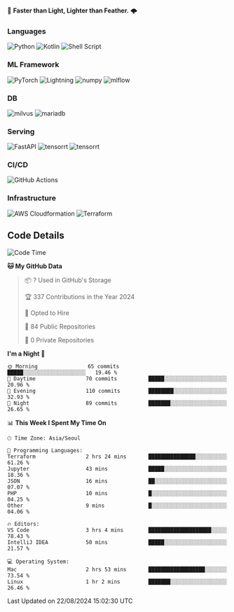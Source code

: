 :rocket: **Faster than Light, Lighter than Feather.** 🌩️

### Languages
![Python](https://img.shields.io/badge/python-3670A0?style=for-the-badge&logo=python&logoColor=ffdd54) ![Kotlin](https://img.shields.io/badge/kotlin-%237F52FF.svg?style=for-the-badge&logo=kotlin&logoColor=white) ![Shell Script](https://img.shields.io/badge/shell_script-%23121011.svg?style=for-the-badge&logo=gnu-bash&logoColor=white)


### ML Framework
<img alt="PyTorch" src ="https://img.shields.io/badge/PyTorch-EE4C2C.svg?&style=for-the-badge&logo=PyTorch&logoColor=white"/> ![Lightning](https://img.shields.io/badge/lightning-792EE5.svg?style=for-the-badge&logo=lightning&logoColor=white) <img alt="numpy" src ="https://img.shields.io/badge/NumPy-013243.svg?&style=for-the-badge&logo=NumPy&logoColor=white"/> ![mlflow](https://img.shields.io/badge/mlflow-%23d9ead3.svg?style=for-the-badge&logo=numpy&logoColor=blue) 

### DB
<img alt="milvus" src ="https://img.shields.io/badge/milvus-00A1EA.svg?&style=for-the-badge&logo=milvus&logoColor=white"/> <img alt="mariadb" src ="https://img.shields.io/badge/mariadb-003545.svg?&style=for-the-badge&logo=mariadb&logoColor=white"/>


### Serving
<img alt="FastAPI" src ="https://img.shields.io/badge/FastAPI-3E8E84.svg?&style=for-the-badge&logo=FastAPI&logoColor=white"/> <img alt="tensorrt" src ="https://img.shields.io/badge/TensorRT-76B900.svg?&style=for-the-badge&logo=nvidia&logoColor=white"/> <img alt="tensorrt" src ="https://img.shields.io/badge/Onnx-005CED.svg?&style=for-the-badge&logo=onnx&logoColor=white"/>

### CI/CD
![GitHub Actions](https://img.shields.io/badge/github%20actions-%232671E5.svg?style=for-the-badge&logo=githubactions&logoColor=white) 

### Infrastructure
![AWS Cloudformation](https://img.shields.io/badge/AWS_Cloudformation-%23FF9900.svg?style=for-the-badge&logo=amazonwebservices&logoColor=white) ![Terraform](https://img.shields.io/badge/terraform-%235835CC.svg?style=for-the-badge&logo=terraform&logoColor=white)



## Code Details

<!--START_SECTION:waka-->
![Code Time](http://img.shields.io/badge/Code%20Time-486%20hrs%209%20mins-blue)

**🐱 My GitHub Data** 

> 📦 ? Used in GitHub's Storage 
 > 
> 🏆 337 Contributions in the Year 2024
 > 
> 💼 Opted to Hire
 > 
> 📜 84 Public Repositories 
 > 
> 🔑 0 Private Repositories 
 > 
**I'm a Night 🦉** 

```text
🌞 Morning                65 commits          █████░░░░░░░░░░░░░░░░░░░░   19.46 % 
🌆 Daytime                70 commits          █████░░░░░░░░░░░░░░░░░░░░   20.96 % 
🌃 Evening                110 commits         ████████░░░░░░░░░░░░░░░░░   32.93 % 
🌙 Night                  89 commits          ███████░░░░░░░░░░░░░░░░░░   26.65 % 
```


📊 **This Week I Spent My Time On** 

```text
🕑︎ Time Zone: Asia/Seoul

💬 Programming Languages: 
Terraform                2 hrs 24 mins       ███████████████░░░░░░░░░░   61.26 % 
Jupyter                  43 mins             █████░░░░░░░░░░░░░░░░░░░░   18.36 % 
JSON                     16 mins             ██░░░░░░░░░░░░░░░░░░░░░░░   07.07 % 
PHP                      10 mins             █░░░░░░░░░░░░░░░░░░░░░░░░   04.25 % 
Other                    9 mins              █░░░░░░░░░░░░░░░░░░░░░░░░   04.06 % 

🔥 Editors: 
VS Code                  3 hrs 4 mins        ████████████████████░░░░░   78.43 % 
IntelliJ IDEA            50 mins             █████░░░░░░░░░░░░░░░░░░░░   21.57 % 

💻 Operating System: 
Mac                      2 hrs 53 mins       ██████████████████░░░░░░░   73.54 % 
Linux                    1 hr 2 mins         ███████░░░░░░░░░░░░░░░░░░   26.46 % 
```


 Last Updated on 22/08/2024 15:02:30 UTC
<!--END_SECTION:waka-->
